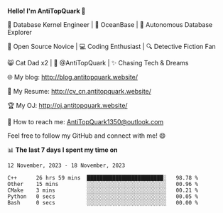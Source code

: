 
**Hello! I'm AntiTopQuark 👋**

🔧 Database Kernel Engineer | 🌊 OceanBase | 🤖 Autonomous Database Explorer

🌱 Open Source Novice | 💻 Coding Enthusiast | 🔍 Detective Fiction Fan

😸 Cat Dad x2 | 🎉 @AntiTopQuark | ✨ Chasing Tech & Dreams

🌐 My blog: http://blog.antitopquark.website/

📄 My Resume: http://cv_cn.antitopquark.website/

🏆 My OJ: http://oj.antitopquark.website/

📧 How to reach me: AntiTopQuark1350@outlook.com

Feel free to follow my GitHub and connect with me! 😄

📊 **The last 7 days I spent my time on** 

<!--START_SECTION:waka-->
```text
12 November, 2023 - 18 November, 2023

C++      26 hrs 59 mins  ████████████████████████░   98.78 % 
Other    15 mins         ░░░░░░░░░░░░░░░░░░░░░░░░░   00.96 % 
CMake    3 mins          ░░░░░░░░░░░░░░░░░░░░░░░░░   00.21 % 
Python   0 secs          ░░░░░░░░░░░░░░░░░░░░░░░░░   00.05 % 
Bash     0 secs          ░░░░░░░░░░░░░░░░░░░░░░░░░   00.00 %
```
<!--END_SECTION:waka-->


